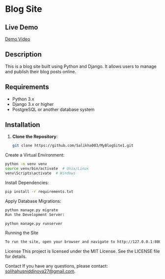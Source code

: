 # Blog Site

## Live Demo

[Demo Video](https://github.com/Salikha003/MyBlogSite1/raw/master/blogsite_demo.mp4)





## Description
This is a blog site built using Python and Django. It allows users to manage and publish their blog posts online.

## Requirements
- Python 3.x
- Django 3.x or higher
- PostgreSQL or another database system

## Installation
1. **Clone the Repository**:
   ```sh
   git clone https://github.com/Salikha003/MyBlogSite1.git
   ```
Create a Virtual Environment:
```sh
python -m venv venv
source venv/bin/activate  # Unix/Linux
venv\Scripts\activate  # Windows
```

Install Dependencies:
```sh
pip install -r requirements.txt
```
Apply Database Migrations:
```sh
python manage.py migrate
Run the Development Server:
```

```sh
python manage.py runserver
```

Running the Site
```sh
To run the site, open your browser and navigate to http://127.0.0.1:8000.
```

License
This project is licensed under the MIT License. See the LICENSE file for details.

Contact
If you have any questions, please contact: solihahusniddinova27@gmail.com.
